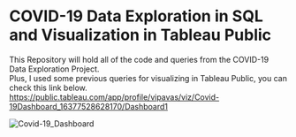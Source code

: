 # COVID-19 Data Exploration in SQL and Visualization in Tableau Public

This Repository will hold all of the code and queries from the COVID-19 Data Exploration Project.  
Plus, I used some previous queries for visualizing in Tableau Public, you can check this link below.  
https://public.tableau.com/app/profile/vipavas/viz/Covid-19Dashboard_16377528628170/Dashboard1

![Covid-19_Dashboard](https://user-images.githubusercontent.com/85239574/150503465-6828367f-c1a6-4455-a135-c9d7f238e7f9.png)




